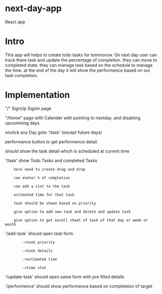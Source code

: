 # next-day-app
React app
# Intro
This app will helps to create todo tasks for tommorow. On next day user can track there task and update the percentage of completion. they can move to completed state. they can manage task based on the schedule to manage the time. at the end of the day it will show the performence based on our task completion.

# Implementation
"/" SignUp SignIn page

"/Home" page with Calender with pointing to nextday. and disabling upcomming days.

onclick any Day goto '/task' (except future days)

performance button to get performence detail.

should show the task detail which is scheduled at current time

'/task' show Todo Tasks and completed Tasks

		here need to create drag and drop
    
		can eneter % of completion
    
		can add a slot to the task
    
		estimated time for that task
    
		task should be shown based on priority
    
		give option to add new task and delete and update task
    
		give option to get excell sheet of task of that day or week or month
		
'/add-task' should open task form.

			->task priority
      
			->task details
      
			->estimated time
      
			->time slot
      
'/update-task' should open same form with pre filled details

'/performence' should show performence based on completeion of target
